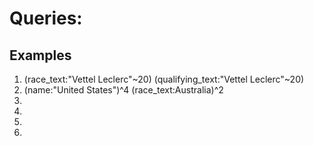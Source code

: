 # Queries:

## Examples
1. (race_text:"Vettel Leclerc"~20) (qualifying_text:"Vettel Leclerc"~20)
2. (name:"United States")^4 (race_text:Australia)^2
3. 
4. 
5.  
6. 
